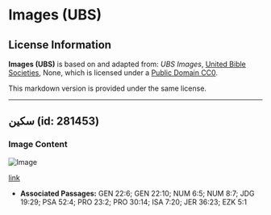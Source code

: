 # Images (UBS)

## License Information

**Images (UBS)** is based on and adapted from: _UBS Images_, [United Bible Societies](https://unitedbiblesocieties.org/), None, which is licensed under a [Public Domain CC0](https://creativecommons.org/public-domain/cc0/).

This markdown version is provided under the same license.



--------------------------------

## سكين (id: 281453)

### Image Content

![Image](https://cdn.aquifer.bible/aquifer-content/resources/Media/WEB-0498_knife.jpg)

[link](https://cdn.aquifer.bible/aquifer-content/resources/Media/WEB-0498_knife.jpg)

* **Associated Passages:** GEN 22:6; GEN 22:10; NUM 6:5; NUM 8:7; JDG 19:29; PSA 52:4; PRO 23:2; PRO 30:14; ISA 7:20; JER 36:23; EZK 5:1

